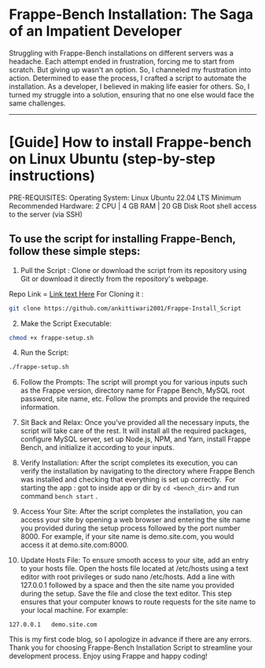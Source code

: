 
# Frappe-Bench Installation: The Saga of an Impatient Developer

Struggling with Frappe-Bench installations on different servers was a headache. Each attempt ended in frustration, forcing me to start from scratch. But giving up wasn't an option. So, I channeled my frustration into action. Determined to ease the process, I crafted a script to automate the installation. As a developer, I believed in making life easier for others. So, I turned my struggle into a solution, ensuring that no one else would face the same challenges.

---

# [Guide] How to install Frappe-bench on Linux Ubuntu (step-by-step instructions)
PRE-REQUISITES:
Operating System: Linux Ubuntu 22.04 LTS
Minimum Recommended Hardware: 2 CPU | 4 GB RAM | 20 GB Disk
Root shell access to the server (via SSH)

## To use the script for installing Frappe-Bench, follow these simple steps:
1. Pull the Script : Clone or download the script from its repository using Git or download it directly from the repository's webpage.

Repo Link = [Link text Here](https://github.com/ankittiwari2001/Frappe-Install_Script)
For Cloning it :
```bash
git clone https://github.com/ankittiwari2001/Frappe-Install_Script
```
2. Make the Script Executable:
```bash
chmod +x frappe-setup.sh
```
4. Run the Script: 
```bash
./frappe-setup.sh
```
6. Follow the Prompts: The script will prompt you for various inputs such as the Frappe version, directory name for Frappe Bench, MySQL root password, site name, etc. Follow the prompts and provide the required information.

7. Sit Back and Relax: Once you've provided all the necessary inputs, the script will take care of the rest. It will install all the required packages, configure MySQL server, set up Node.js, NPM, and Yarn, install Frappe Bench, and initialize it according to your inputs.

8. Verify Installation: After the script completes its execution, you can verify the installation by navigating to the directory where Frappe Bench was installed and checking that everything is set up correctly. 
For starting the app : got to inside app or dir by `cd <bench_dir>` and run command `bench start` .

9. Access Your Site: After the script completes the installation, you can access your site by opening a web browser and entering the site name you provided during the setup process followed by the port number 8000. For example, if your site name is demo.site.com, you would access it at demo.site.com:8000.
10. Update Hosts File: To ensure smooth access to your site, add an entry to your hosts file. Open the hosts file located at /etc/hosts using a text editor with root privileges or sudo nano /etc/hosts. Add a line with 127.0.0.1 followed by a space and then the site name you provided during the setup. Save the file and close the text editor. This step ensures that your computer knows to route requests for the site name to your local machine. For example:
```
127.0.0.1   demo.site.com
```

This is my first code blog, so I apologize in advance if there are any errors.
Thank you for choosing Frappe-Bench Installation Script to streamline your development process. Enjoy using Frappe and happy coding!
